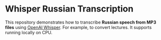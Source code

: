 # Whisper Russian Transcription

This repository demonstrates how to transcribe **Russian speech from MP3 files**
using [OpenAI Whisper](https://github.com/openai/whisper). For example, to
convert lectures. It supports running locally on CPU.
